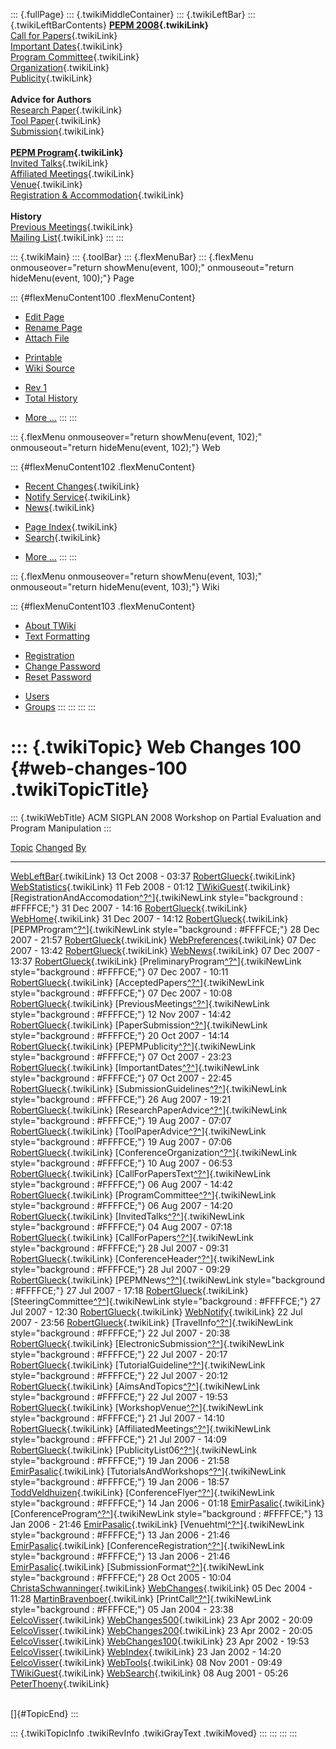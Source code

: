 ::: {.fullPage}
::: {.twikiMiddleContainer}
::: {.twikiLeftBar}
::: {.twikiLeftBarContents}
**[PEPM 2008](WebHome){.twikiLink}**\
[Call for Papers](CallForPapers){.twikiLink}\
[Important Dates](ImportantDates){.twikiLink}\
[Program Committee](ProgramCommittee){.twikiLink}\
[Organization](ConferenceOrganization){.twikiLink}\
[Publicity](PEPMPublicity){.twikiLink}\
\
**Advice for Authors**\
[Research Paper](ResearchPaperAdvice){.twikiLink}\
[Tool Paper](ToolPaperAdvice){.twikiLink}\
[Submission](PaperSubmission){.twikiLink}\
\
**[PEPM Program](PEPMProgram){.twikiLink}**\
[Invited Talks](InvitedTalks){.twikiLink}\
[Affiliated Meetings](AffiliatedMeetings){.twikiLink}\
[Venue](WorkshopVenue){.twikiLink}\
[Registration & Accommodation](RegistrationAndAccomodation){.twikiLink}\
\
**History**\
[Previous Meetings](PreviousMeetings){.twikiLink}\
[Mailing List](PEPMNews){.twikiLink}
:::
:::

::: {.twikiMain}
::: {.toolBar}
::: {.flexMenuBar}
::: {.flexMenu onmouseover="return showMenu(event, 100);" onmouseout="return hideMenu(event, 100);"}
Page

::: {#flexMenuContent100 .flexMenuContent}
-   [Edit
    Page](http://www.program-transformation.org/edit/PEPM08/WebChanges100?t=1536828933)
-   [Rename
    Page](http://www.program-transformation.org/rename/PEPM08/WebChanges100)
-   [Attach
    File](http://www.program-transformation.org/attach/PEPM08/WebChanges100)

<!-- -->

-   [Printable](http://www.program-transformation.org/view/PEPM08/WebChanges100?skin=print.pattern)
-   [Wiki
    Source](http://www.program-transformation.org/view/PEPM08/WebChanges100?skin=text&raw=on&contenttype=text/plain)

<!-- -->

-   [Rev
    1](http://www.program-transformation.org/view/PEPM08/WebChanges100?rev=1.1)
-   [Total
    History](http://www.program-transformation.org/rdiff/PEPM08/WebChanges100)

<!-- -->

-   [More
    \...](http://www.program-transformation.org/oops/PEPM08/WebChanges100?template=oopsmore&param1=1.1&param2=1.1)
:::
:::

::: {.flexMenu onmouseover="return showMenu(event, 102);" onmouseout="return hideMenu(event, 102);"}
Web

::: {#flexMenuContent102 .flexMenuContent}
-   [Recent Changes](WebChanges){.twikiLink}
-   [Notify Service](WebNotify){.twikiLink}
-   [News](WebNews){.twikiLink}

<!-- -->

-   [Page Index](WebIndex){.twikiLink}
-   [Search](WebSearch){.twikiLink}

<!-- -->

-   [More
    \...](http://www.program-transformation.org/oops/PEPM08/WebChanges100?template=oopsmore&param1=1.1&param2=1.1)
:::
:::

::: {.flexMenu onmouseover="return showMenu(event, 103);" onmouseout="return hideMenu(event, 103);"}
Wiki

::: {#flexMenuContent103 .flexMenuContent}
-   [About
    TWiki](http://www.program-transformation.org/view/TWiki/WebHome)
-   [Text
    Formatting](http://www.program-transformation.org/view/TWiki/TextFormattingRules)

<!-- -->

-   [Registration](http://www.program-transformation.org/view/TWiki/TWikiRegistration)
-   [Change
    Password](http://www.program-transformation.org/view/TWiki/ChangePassword)
-   [Reset
    Password](http://www.program-transformation.org/view/TWiki/ResetPassword)

<!-- -->

-   [Users](http://www.program-transformation.org/view/Main/TWikiUsers)
-   [Groups](http://www.program-transformation.org/view/Main/TWikiGroups)
:::
:::
:::
:::

::: {.twikiTopic}
Web Changes 100 {#web-changes-100 .twikiTopicTitle}
===============

::: {.twikiWebTitle}
ACM SIGPLAN 2008 Workshop on Partial Evaluation and Program Manipulation
:::

  [Topic](http://www.program-transformation.org/PEPM08/WebChanges100?sortcol=0&table=1&up=0#sorted_table "Sort by this column")                                                                   [Changed](http://www.program-transformation.org/PEPM08/WebChanges100?sortcol=1&table=1&up=0#sorted_table "Sort by this column")   [By](http://www.program-transformation.org/PEPM08/WebChanges100?sortcol=2&table=1&up=0#sorted_table "Sort by this column")
  ----------------------------------------------------------------------------------------------------------------------------------------------------------------------------------------------- --------------------------------------------------------------------------------------------------------------------------------- ----------------------------------------------------------------------------------------------------------------------------
  [WebLeftBar](../Main/WebLeftBar){.twikiLink}                                                                                                                                                    13 Oct 2008 - 03:37                                                                                                               [RobertGlueck](../Main/RobertGlueck){.twikiLink}
  [WebStatistics](../Main/WebStatistics){.twikiLink}                                                                                                                                              11 Feb 2008 - 01:12                                                                                                               [TWikiGuest](../Main/TWikiGuest){.twikiLink}
  [RegistrationAndAccomodation[^?^](http://www.program-transformation.org/edit/Main/RegistrationAndAccomodation?topicparent=PEPM08.WebChanges100)]{.twikiNewLink style="background : #FFFFCE;"}   31 Dec 2007 - 14:16                                                                                                               [RobertGlueck](../Main/RobertGlueck){.twikiLink}
  [WebHome](../Main/WebHome){.twikiLink}                                                                                                                                                          31 Dec 2007 - 14:12                                                                                                               [RobertGlueck](../Main/RobertGlueck){.twikiLink}
  [PEPMProgram[^?^](http://www.program-transformation.org/edit/Main/PEPMProgram?topicparent=PEPM08.WebChanges100)]{.twikiNewLink style="background : #FFFFCE;"}                                   28 Dec 2007 - 21:57                                                                                                               [RobertGlueck](../Main/RobertGlueck){.twikiLink}
  [WebPreferences](../Main/WebPreferences){.twikiLink}                                                                                                                                            07 Dec 2007 - 13:42                                                                                                               [RobertGlueck](../Main/RobertGlueck){.twikiLink}
  [WebNews](../Main/WebNews){.twikiLink}                                                                                                                                                          07 Dec 2007 - 13:37                                                                                                               [RobertGlueck](../Main/RobertGlueck){.twikiLink}
  [PreliminaryProgram[^?^](http://www.program-transformation.org/edit/Main/PreliminaryProgram?topicparent=PEPM08.WebChanges100)]{.twikiNewLink style="background : #FFFFCE;"}                     07 Dec 2007 - 10:11                                                                                                               [RobertGlueck](../Main/RobertGlueck){.twikiLink}
  [AcceptedPapers[^?^](http://www.program-transformation.org/edit/Main/AcceptedPapers?topicparent=PEPM08.WebChanges100)]{.twikiNewLink style="background : #FFFFCE;"}                             07 Dec 2007 - 10:08                                                                                                               [RobertGlueck](../Main/RobertGlueck){.twikiLink}
  [PreviousMeetings[^?^](http://www.program-transformation.org/edit/Main/PreviousMeetings?topicparent=PEPM08.WebChanges100)]{.twikiNewLink style="background : #FFFFCE;"}                         12 Nov 2007 - 14:42                                                                                                               [RobertGlueck](../Main/RobertGlueck){.twikiLink}
  [PaperSubmission[^?^](http://www.program-transformation.org/edit/Main/PaperSubmission?topicparent=PEPM08.WebChanges100)]{.twikiNewLink style="background : #FFFFCE;"}                           20 Oct 2007 - 14:14                                                                                                               [RobertGlueck](../Main/RobertGlueck){.twikiLink}
  [PEPMPublicity[^?^](http://www.program-transformation.org/edit/Main/PEPMPublicity?topicparent=PEPM08.WebChanges100)]{.twikiNewLink style="background : #FFFFCE;"}                               07 Oct 2007 - 23:23                                                                                                               [RobertGlueck](../Main/RobertGlueck){.twikiLink}
  [ImportantDates[^?^](http://www.program-transformation.org/edit/Main/ImportantDates?topicparent=PEPM08.WebChanges100)]{.twikiNewLink style="background : #FFFFCE;"}                             07 Oct 2007 - 22:45                                                                                                               [RobertGlueck](../Main/RobertGlueck){.twikiLink}
  [SubmissionGuidelines[^?^](http://www.program-transformation.org/edit/Main/SubmissionGuidelines?topicparent=PEPM08.WebChanges100)]{.twikiNewLink style="background : #FFFFCE;"}                 26 Aug 2007 - 19:21                                                                                                               [RobertGlueck](../Main/RobertGlueck){.twikiLink}
  [ResearchPaperAdvice[^?^](http://www.program-transformation.org/edit/Main/ResearchPaperAdvice?topicparent=PEPM08.WebChanges100)]{.twikiNewLink style="background : #FFFFCE;"}                   19 Aug 2007 - 07:07                                                                                                               [RobertGlueck](../Main/RobertGlueck){.twikiLink}
  [ToolPaperAdvice[^?^](http://www.program-transformation.org/edit/Main/ToolPaperAdvice?topicparent=PEPM08.WebChanges100)]{.twikiNewLink style="background : #FFFFCE;"}                           19 Aug 2007 - 07:06                                                                                                               [RobertGlueck](../Main/RobertGlueck){.twikiLink}
  [ConferenceOrganization[^?^](http://www.program-transformation.org/edit/Main/ConferenceOrganization?topicparent=PEPM08.WebChanges100)]{.twikiNewLink style="background : #FFFFCE;"}             10 Aug 2007 - 06:53                                                                                                               [RobertGlueck](../Main/RobertGlueck){.twikiLink}
  [CallForPapersText[^?^](http://www.program-transformation.org/edit/Main/CallForPapersText?topicparent=PEPM08.WebChanges100)]{.twikiNewLink style="background : #FFFFCE;"}                       06 Aug 2007 - 14:42                                                                                                               [RobertGlueck](../Main/RobertGlueck){.twikiLink}
  [ProgramCommittee[^?^](http://www.program-transformation.org/edit/Main/ProgramCommittee?topicparent=PEPM08.WebChanges100)]{.twikiNewLink style="background : #FFFFCE;"}                         06 Aug 2007 - 14:20                                                                                                               [RobertGlueck](../Main/RobertGlueck){.twikiLink}
  [InvitedTalks[^?^](http://www.program-transformation.org/edit/Main/InvitedTalks?topicparent=PEPM08.WebChanges100)]{.twikiNewLink style="background : #FFFFCE;"}                                 04 Aug 2007 - 07:18                                                                                                               [RobertGlueck](../Main/RobertGlueck){.twikiLink}
  [CallForPapers[^?^](http://www.program-transformation.org/edit/Main/CallForPapers?topicparent=PEPM08.WebChanges100)]{.twikiNewLink style="background : #FFFFCE;"}                               28 Jul 2007 - 09:31                                                                                                               [RobertGlueck](../Main/RobertGlueck){.twikiLink}
  [ConferenceHeader[^?^](http://www.program-transformation.org/edit/Main/ConferenceHeader?topicparent=PEPM08.WebChanges100)]{.twikiNewLink style="background : #FFFFCE;"}                         28 Jul 2007 - 09:29                                                                                                               [RobertGlueck](../Main/RobertGlueck){.twikiLink}
  [PEPMNews[^?^](http://www.program-transformation.org/edit/Main/PEPMNews?topicparent=PEPM08.WebChanges100)]{.twikiNewLink style="background : #FFFFCE;"}                                         27 Jul 2007 - 17:18                                                                                                               [RobertGlueck](../Main/RobertGlueck){.twikiLink}
  [SteeringCommittee[^?^](http://www.program-transformation.org/edit/Main/SteeringCommittee?topicparent=PEPM08.WebChanges100)]{.twikiNewLink style="background : #FFFFCE;"}                       27 Jul 2007 - 12:30                                                                                                               [RobertGlueck](../Main/RobertGlueck){.twikiLink}
  [WebNotify](../Main/WebNotify){.twikiLink}                                                                                                                                                      22 Jul 2007 - 23:56                                                                                                               [RobertGlueck](../Main/RobertGlueck){.twikiLink}
  [TravelInfo[^?^](http://www.program-transformation.org/edit/Main/TravelInfo?topicparent=PEPM08.WebChanges100)]{.twikiNewLink style="background : #FFFFCE;"}                                     22 Jul 2007 - 20:38                                                                                                               [RobertGlueck](../Main/RobertGlueck){.twikiLink}
  [ElectronicSubmission[^?^](http://www.program-transformation.org/edit/Main/ElectronicSubmission?topicparent=PEPM08.WebChanges100)]{.twikiNewLink style="background : #FFFFCE;"}                 22 Jul 2007 - 20:17                                                                                                               [RobertGlueck](../Main/RobertGlueck){.twikiLink}
  [TutorialGuideline[^?^](http://www.program-transformation.org/edit/Main/TutorialGuideline?topicparent=PEPM08.WebChanges100)]{.twikiNewLink style="background : #FFFFCE;"}                       22 Jul 2007 - 20:12                                                                                                               [RobertGlueck](../Main/RobertGlueck){.twikiLink}
  [AimsAndTopics[^?^](http://www.program-transformation.org/edit/Main/AimsAndTopics?topicparent=PEPM08.WebChanges100)]{.twikiNewLink style="background : #FFFFCE;"}                               22 Jul 2007 - 19:53                                                                                                               [RobertGlueck](../Main/RobertGlueck){.twikiLink}
  [WorkshopVenue[^?^](http://www.program-transformation.org/edit/Main/WorkshopVenue?topicparent=PEPM08.WebChanges100)]{.twikiNewLink style="background : #FFFFCE;"}                               21 Jul 2007 - 14:10                                                                                                               [RobertGlueck](../Main/RobertGlueck){.twikiLink}
  [AffiliatedMeetings[^?^](http://www.program-transformation.org/edit/Main/AffiliatedMeetings?topicparent=PEPM08.WebChanges100)]{.twikiNewLink style="background : #FFFFCE;"}                     21 Jul 2007 - 14:09                                                                                                               [RobertGlueck](../Main/RobertGlueck){.twikiLink}
  [PublicityList06[^?^](http://www.program-transformation.org/edit/Main/PublicityList06?topicparent=PEPM08.WebChanges100)]{.twikiNewLink style="background : #FFFFCE;"}                           19 Jan 2006 - 21:58                                                                                                               [EmirPasalic](../Main/EmirPasalic){.twikiLink}
  [TutorialsAndWorkshops[^?^](http://www.program-transformation.org/edit/Main/TutorialsAndWorkshops?topicparent=PEPM08.WebChanges100)]{.twikiNewLink style="background : #FFFFCE;"}               19 Jan 2006 - 18:57                                                                                                               [ToddVeldhuizen](../Main/ToddVeldhuizen){.twikiLink}
  [ConferenceFlyer[^?^](http://www.program-transformation.org/edit/Main/ConferenceFlyer?topicparent=PEPM08.WebChanges100)]{.twikiNewLink style="background : #FFFFCE;"}                           14 Jan 2006 - 01:18                                                                                                               [EmirPasalic](../Main/EmirPasalic){.twikiLink}
  [ConferenceProgram[^?^](http://www.program-transformation.org/edit/Main/ConferenceProgram?topicparent=PEPM08.WebChanges100)]{.twikiNewLink style="background : #FFFFCE;"}                       13 Jan 2006 - 21:46                                                                                                               [EmirPasalic](../Main/EmirPasalic){.twikiLink}
  [Venuehtml[^?^](http://www.program-transformation.org/edit/Main/Venuehtml?topicparent=PEPM08.WebChanges100)]{.twikiNewLink style="background : #FFFFCE;"}                                       13 Jan 2006 - 21:46                                                                                                               [EmirPasalic](../Main/EmirPasalic){.twikiLink}
  [ConferenceRegistration[^?^](http://www.program-transformation.org/edit/Main/ConferenceRegistration?topicparent=PEPM08.WebChanges100)]{.twikiNewLink style="background : #FFFFCE;"}             13 Jan 2006 - 21:46                                                                                                               [EmirPasalic](../Main/EmirPasalic){.twikiLink}
  [SubmissionFormat[^?^](http://www.program-transformation.org/edit/Main/SubmissionFormat?topicparent=PEPM08.WebChanges100)]{.twikiNewLink style="background : #FFFFCE;"}                         28 Oct 2005 - 10:04                                                                                                               [ChristaSchwanninger](../Main/ChristaSchwanninger){.twikiLink}
  [WebChanges](../Main/WebChanges){.twikiLink}                                                                                                                                                    05 Dec 2004 - 11:28                                                                                                               [MartinBravenboer](../Main/MartinBravenboer){.twikiLink}
  [PrintCall[^?^](http://www.program-transformation.org/edit/Main/PrintCall?topicparent=PEPM08.WebChanges100)]{.twikiNewLink style="background : #FFFFCE;"}                                       05 Jan 2004 - 23:38                                                                                                               [EelcoVisser](../Main/EelcoVisser){.twikiLink}
  [WebChanges500](../Main/WebChanges500){.twikiLink}                                                                                                                                              23 Apr 2002 - 20:09                                                                                                               [EelcoVisser](../Main/EelcoVisser){.twikiLink}
  [WebChanges200](../Main/WebChanges200){.twikiLink}                                                                                                                                              23 Apr 2002 - 20:05                                                                                                               [EelcoVisser](../Main/EelcoVisser){.twikiLink}
  [WebChanges100](../Main/WebChanges100){.twikiLink}                                                                                                                                              23 Apr 2002 - 19:53                                                                                                               [EelcoVisser](../Main/EelcoVisser){.twikiLink}
  [WebIndex](../Main/WebIndex){.twikiLink}                                                                                                                                                        23 Jan 2002 - 14:20                                                                                                               [EelcoVisser](../Main/EelcoVisser){.twikiLink}
  [WebTools](../Main/WebTools){.twikiLink}                                                                                                                                                        08 Nov 2001 - 09:49                                                                                                               [TWikiGuest](../Main/TWikiGuest){.twikiLink}
  [WebSearch](../Main/WebSearch){.twikiLink}                                                                                                                                                      08 Aug 2001 - 05:26                                                                                                               [PeterThoeny](../Main/PeterThoeny){.twikiLink}

\
[]{#TopicEnd}
:::

::: {.twikiTopicInfo .twikiRevInfo .twikiGrayText .twikiMoved}
:::
:::
:::
:::
